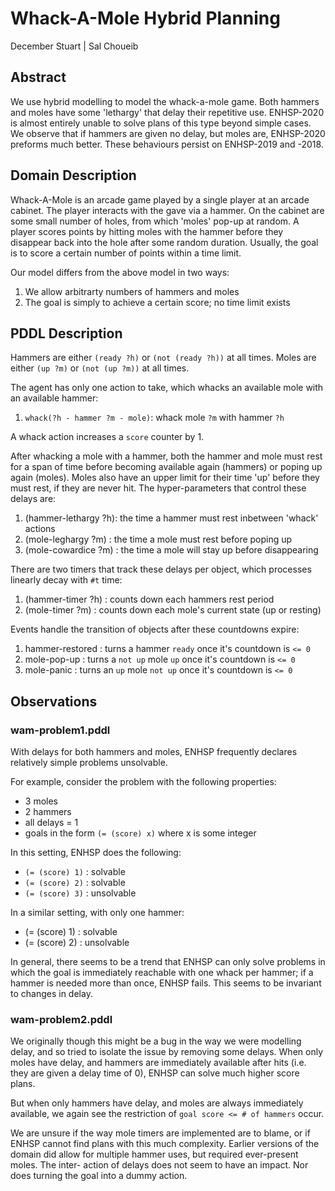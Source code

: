 # Whack-A-Mole Hybrid Planning 
December Stuart | Sal Choueib

## Abstract

We use hybrid modelling to model the whack-a-mole game.
Both hammers and moles have some 'lethargy' that delay their repetitive use.
ENHSP-2020 is almost entirely unable to solve plans of this type beyond simple
cases. 
We observe that if hammers are given no delay, but moles are, ENHSP-2020
preforms much better.
These behaviours persist on ENHSP-2019 and -2018.

## Domain Description

Whack-A-Mole is an arcade game played by a single player at an arcade cabinet.
The player interacts with the gave via a hammer. On the cabinet are some small
number of holes, from which 'moles' pop-up at random. A player scores points
by hitting moles with the hammer before they disappear back into the hole after
some random duration. Usually, the goal is to score a certain number of points
within a time limit.

Our model differs from the above model in two ways:
1. We allow arbitrarty numbers of hammers and moles
2. The goal is simply to achieve a certain score; no time limit exists


## PDDL Description

Hammers are either `(ready ?h)` or `(not (ready ?h))` at all times.
Moles are either `(up ?m)` or `(not (up ?m))` at all times.

The agent has only one action to take, which whacks an available mole with an
available hammer:

1. `whack(?h - hammer ?m - mole)`: whack mole `?m` with hammer `?h`

A whack action increases a `score` counter by 1.

After whacking a mole with a hammer, both the hammer and mole must rest for
a span of time before becoming available again (hammers) or poping up again
(moles). Moles also have an upper limit for their time 'up' before they must
rest, if they are never hit. The hyper-parameters that control these delays are:

1. (hammer-lethargy ?h): the time a hammer must rest inbetween 'whack' actions
2. (mole-leghargy ?m)  : the time a mole must rest before poping up
3. (mole-cowardice ?m) : the time a mole will stay up before disappearing


There are two timers that track these delays per object, which processes
linearly decay with `#t` time:

1. (hammer-timer ?h) : counts down each hammers rest period
2. (mole-timer ?m)   : counts down each mole's current state (up or resting)


Events handle the transition of objects after these countdowns expire:

1. hammer-restored : turns a hammer `ready` once it's countdown is `<= 0`
2. mole-pop-up     : turns a `not up` mole `up` once it's countdown is `<= 0`
3. mole-panic      : turns an `up` mole `not up` once it's countdown is `<= 0`


## Observations

### wam-problem1.pddl

With delays for both hammers and moles, ENHSP frequently declares relatively 
simple problems unsolvable.

For example, consider the problem with the following properties:
- 3 moles
- 2 hammers
- all delays = 1
- goals in the form `(= (score) x)` where x is some integer

In this setting, ENHSP does the following:
- `(= (score) 1)` : solvable
- `(= (score) 2)` : solvable 
- `(= (score) 3)` : unsolvable

In a similar setting, with only one hammer:
- (= (score) 1) : solvable
- (= (score) 2) : unsolvable 

In general, there seems to be a trend that ENHSP can only solve problems in
which the goal is immediately reachable with one whack per hammer; if a hammer
is needed more than once, ENHSP fails. This seems to be invariant to changes in
delay.


### wam-problem2.pddl

We originally though this might be a bug in the way we were modelling delay,
and so tried to isolate the issue by removing some delays. When only moles have 
delay, and hammers are immediately available after hits (i.e. they are given
a delay time of 0), ENHSP can solve much higher score plans.

But when only hammers have delay, and moles are always immediately available, we
again see the restriction of `goal score <= # of hammers` occur.

We are unsure if the way mole timers are implemented are to blame, or if ENHSP
cannot find plans with this much complexity. Earlier versions of the domain
did allow for multiple hammer uses, but required ever-present moles. The inter-
action of delays does not seem to have an impact. Nor does turning the goal into
a dummy action.
 




